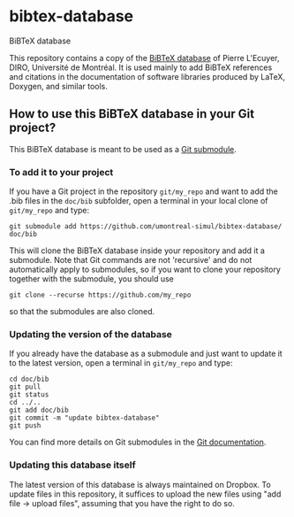 # bibtex-database
BiBTeX database

This repository contains a copy of the [BiBTeX database](https://www.iro.umontreal.ca/~lecuyer/tex-bibtex.html)
of Pierre L'Ecuyer, DIRO, Université de Montréal. It is used mainly to add BiBTeX references and citations 
in the documentation of software libraries produced by LaTeX, Doxygen, and similar tools. 

## How to use this BiBTeX database in your Git project?

This BiBTeX database is meant to be used as a [Git submodule](https://git-scm.com/docs/git-submodule). 

### To add it to your project

If you have a Git project in the repository `git/my_repo` and want to add the .bib files in the `doc/bib` subfolder, 
open a terminal in your local clone of `git/my_repo` and type:

```
git submodule add https://github.com/umontreal-simul/bibtex-database/ doc/bib
```

This will clone the BiBTeX database inside your repository and add it a submodule. 
Note that Git commands are not 'recursive' and do not automatically apply to submodules, 
so if you want to clone your repository together with the submodule, you should use

```
git clone --recurse https://github.com/my_repo
```

so that the submodules are also cloned.

### Updating the version of the database

If you already have the database as a submodule and just want to update it to the latest version,
open a terminal in `git/my_repo` and type:

```
cd doc/bib
git pull
git status
cd ../..
git add doc/bib
git commit -m "update bibtex-database"
git push
```

You can find more details on Git submodules in the [Git documentation](https://git-scm.com/docs/).

### Updating this database itself

The latest version of this database is always maintained on Dropbox. To update files in this repository, 
it suffices to upload the new files using "add file -> upload files", assuming that you have the right to do so.




